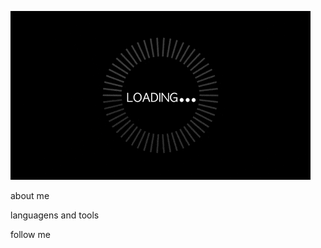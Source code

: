 ![Header](https://github.com/Nazar7879/Nazar7879/blob/main/assert/giphy.gif)



about me

languagens and tools

follow me 